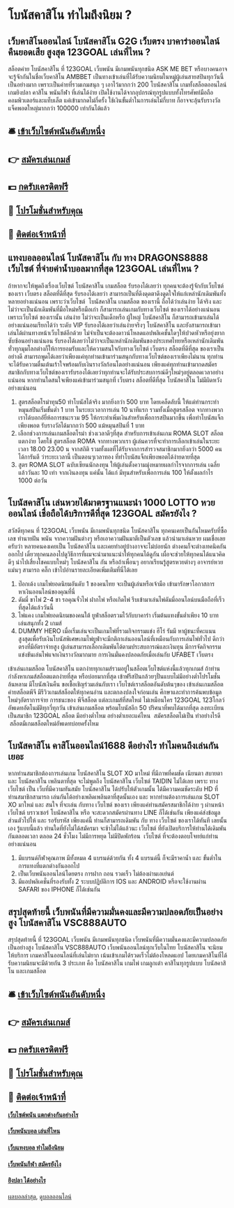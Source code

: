 # โบนัสคาสิโน ทำไมถึงนิยม ?
## เว็บคาสิโนออนไลน์ โบนัสคาสิโน G2G เว็บตรง บาคาร่าออนไลน์ คืนยอดเสีย สูงสุด 123GOAL เล่นที่ไหน ?
สล็อตค่าย โบนัสคาสิโน ที่ 123GOAL เว็บพนัน มีเกมพนันทุกชนิด ASK ME BET หรือบางคนอาจจะรู้จักกันในชื่อเว็บคาสิโน AMBBET เป็นทางเข้าเล่นที่ได้รับความนิยมในหมู่ผู้เล่นสายสปินทุกวันนี้เป็นอย่างมาก เพราะเป็นค่ายที่รวมเกมสนุก ๆ เอาไว้มากกว่า 200 โบนัสคาสิโน เกมทั้งสล็อตออนไลน์ เกมยิงปลา คาสิโน พนันกีฬา ที่เล่นได้ง่าย เปิดใช้งานได้จากอุปกรณ์ทุกรูปแบบทั้งโทรศัพท์มือถือ คอมพิวเตอร์และแท็บเล็ต แค่เข้ามากดไม่กี่ครั้ง ใช้เงินขั้นต่ำในการเล่นไม่กี่บาท ก็อาจจะลุ้นรับรางวัลแจ็คพอตใหญ่มากกว่า 100000 เท่ากันได้แล้ว

## 🛎 [เข้าเว็บไซต์พนันอันดับหนึ่ง](https://bit.ly/3SdLNi2)
## 👉 [สมัครเล่นเกมส์](https://bit.ly/3SdLNi2)
## 💵 [กดรับเครดิตฟรี](https://bit.ly/3dyRKHj)
## 👑 [โปรโมชั่นสำหรับคุณ](https://bit.ly/3dyRKHj)
## 📱 [ติดต่อเจ้าหน้าที่](https://bit.ly/3dyRKHj)

## แทงบอลออนไลน์ โบนัสคาสิโน กับ ทาง DRAGONS8888 เว็บไซต์ ที่จ่ายค่าน้ำบอลมากที่สุด 123GOAL เล่นที่ไหน ?
ถ้าหากจะให้พูดถึงเรื่องเว็บไซต์ โบนัสคาสิโน เกมสล็อต รับรองได้เลยว่า ทุกคนจะต้องรู้จักกับเว็บไซต์ของเรา เว็บตรง สล็อตที่ดีที่สุด รับรองได้เลยว่า สามารถเป็นที่ดึงดุดตาดึงดูดใจให้แก่เหล่านักเดิมพันทั้งหลายอย่างแน่นอน เพราะว่าเว็บไซต์  โบนัสคาสิโน เกมสล็อต ของเรานี้ ถือได้ว่าเล่นง่าย ได้จริง และไม่ว่าจะเป็นนักเดิมพันที่มือใหม่หรือมือเก่า ก็สามารถเล่นเกมกับทางเว็บไซต์ ของเราได้อย่างแน่นอน เพราะเว็บไซต์ ของเรานั้น เล่นง่าย ไม่ว่าจะเป็นเด็กหรือ ผู้ใหญ่ โบนัสคาสิโน ก็สามารถเข้ามาเล่นได้อย่างแน่นอนเรียกได้ว่า ระดับ VIP รับรองได้เลยว่าเล่นง่ายจริงๆ โบนัสคาสิโน และยังสามารถเข้ามาเล่นได้ผ่านทางหน้าเว็บไซต์อีกด้วย ไม่จำเป็นจะต้องดาวน์โหลดแอปพลิเคชั้นใดๆให้ปวดหัวหรือยุ่งยากซับซ้อนอย่างแน่นอน รับรองได้เลยว่าไม่ว่าจะเป็นเหล่านักเดิมพันของประเทศไทยหรือเหล่านักเดิมพันทั่วทุกมุมโลกต่างก็ให้การยอมรับและให้ความสนใจกับทางเว็บไซต์ เว็บตรง สล็อตที่ดีที่สุด ของเราเป็นอย่างดี สามารถพูดได้เลยว่าเพียงแค่ทุกท่านเข้ามาร่วมสนุกกับทางเว็บไซต์ของเราเพียงไม่นาน ทุกท่านจะได้รับความตื่นเต้นเร้าใจพร้อมกับเงินรางวัลก้อนโตอย่างแน่นอน เพียงแค่ทุกท่านเข้ามากดสมัครสมาชิกกับทางเว็บไซต์ของเรารับรองได้เลยว่าทุกท่านจะได้รับประสบการณ์ดีๆใหม่ๆอยู่ตลอดเวลาอย่างแน่นอน หากท่านใดสนใจเพียงแค่เข้ามาร่วมสนุกที่ เว็บตรง สล็อตที่ดีที่สุด โบนัสคาสิโน ไม่มีผิดหวังอย่างแน่นอน
1. สูตรสล็อตโรม่าทุน50 ทำโบนัสได้จริง มากยิ่งกว่า 500 บาท โดยเคล็ดลับนี้ ให้แด่ท่านกระทำหมุนสปินเริ่มขั้นต่ำ 1 บาท ในระยะเวลาการเล่น 10 นาทีแรก รวมทั้งเมื่อสูตรสล็อต จากทางพวกเราได้บอกอัยี่ห้อการชนะรวม 95 ให้กระทำเพิ่มเงินสำหรับเพื่อการสปินมากขึ้น เพื่อทำโบนัสแจ็กเพียงพอต รับรางวัลได้มากกว่า 500 แม้หมุนสปินที่ 1 บาท
2. เลือกช่วงการเล่นเกมสล็อตโรม่า ช่วงเวลาดีๆที่สุด สำหรับการเข้าเล่นเกม ROMA SLOT สล็อตแตกง่าย โดยใช้ สูตรสล็อต ROMA จากทางพวกเรา ผู้เล่นควรที่จะทำการเลือกเข้าเล่นในระยะเวลา 18.00 23.00 น จากสถิติ รวมทั้งผลที่ได้รับจากการสำรวจสมาชิกมากยิ่งกว่า 5000 คน ได้การันตี ว่าระยะเวลานี้ เป็นตอนๆเวลาทอง ที่ทำโบนัสแจ็กเพียงพอตได้ง่ายดายที่สุด
3. สูตร ROMA SLOT ฉบับเซียนนักลงทุน ให้ผู้เล่นตั้งความมุ่งหมายผลกำไรจากการเล่น เฉลี่ยแล้ววันละ 10 เท่า จากเงินลงทุน แค่นั้น ได้แก่ มีทุนสำหรับเพื่อการเล่น 100 ให้ตั้งผลกำไร 1000 ต่อวัน

## โบนัสคาสิโน เล่นหวยได้มาตรฐานแนะนำ 1000 LOTTO หวยออนไลน์ เชื่อถือได้บริการดีที่สุด 123GOAL สมัครยังไง ?
สวัสดีทุกคน ที่ 123GOAL เว็บพนัน มีเกมพนันทุกชนิด โบนัสคาสิโน ทุกคนเคยเป็นกันไหมครับที่ซื้อเลข ทํานายฝัน พนัน จากความฝันต่างๆ หรือเอาความฝันมาตีเป็นตัวเลข แล้วนำมาเล่นหวย ผมเชื่อเลยครับว่า หลายคนคงเคยเป็น โบนัสคาสิโน และเคยทำอยู่บ้างอาจจะไม่บ่อยนัก ต่างคนก็จะต่างเทคนิคกันออกไป เดี๋ยวทุกคนลองไปดูวิธีการที่ผมจะนำมาแนะนำให้ทุกคนได้ดูกัน เผื่อจะช่วยให้ทุกคนได้แนวคิดดีๆ นำไปเสี่ยงโชคแบบใหม่ๆ โบนัสคาสิโน กัน
หรือถ้าเพื่อนๆ อยากเรียนรู้สูตรหวยต่างๆ อาจารย์หวยแม่นๆ สามารถ คลิ๊ก เข้าไปอ่านรายละเอียดเพิ่มเติมที่นี่ได้เลย
1. ป๊อกเด้ง เกมไพ่ยอดนิยมอันดับ 1 ของคนไทย จะเป็นผู้เล่นหรือเจ้ามือ เข้ามารักษาโอกาสการหาเงินออนไลน์ของคุณที่นี่
2. ดัมมี่ ขาไพ่ 2-4 ขา รอคุณจั่วไพ่ ฝากไพ่ หรือเกิดไพ่ รีบเข้ามาเล่นไพ่ดัมมี่ออนไลน์บนมือถือที่เร็วที่สุดได้แล้ววันนี้
3. ไพ่แคง เกมไพ่ยอดนิยมของคนใต้ ยูฟ่าสล็อตรวมไว้กับบาคาร่า เริ่มต้นแทงขั้นต่ำเพียง 10 บาท เล่นสนุกทั้ง 2 เกมส์
4. DUMMY HERO เมื่อเริ่มเล่นจะเป็นเกมไพ่ที่รวมกิจกรรมแข่ง ฮีโร่ รัมมี หาผู้ชนะที่คะแนนสูงสุดเพื่อรับเงินโบนัสพิเศษเกมไพ่ยูฟ่าจะมีกติกาเล่นออนไลน์ที่เหมือนกับการเล่นไพ่ทั่วไป ดีกว่าตรงที่มีอัตราจ่ายสูง ผู้เล่นสามารถเลือกเดิมพันได้ตามประสบการณ์และเงินทุน มีการจัดกิจกรรมแข่งขันเล่นไพ่แจกเงินรางวัลมากมาย การเงินมั่นคงปลอดภัยเมื่อเล่นกับ UFABET เว็บตรง

เข้าเล่นเกมสล็อต โบนัสคาสิโน แตกง่ายทุกเกมส์รวมอยู่ในสล็อตเว็บไซต์แห่งนี้แล้วทุกเกมส์ ถ้าท่านกำลังหาเกมส์สล็อตแตกง่ายที่สุด หรือบ่อยมากที่สุด เข้าฟรีสปินกล้วยๆปั่นแบบไม่มีอย่างต่ำโปรโมชั่นล้นหลาม มีโบนัสเงินคืน ขอเชื้อเชิญร่วมเล่นกับเรา เว็บไซต์เราสล็อตอันดับต้นๆของ เข้าเล่นเกมสล็อต ค่ายสล็อตพีจี มีรีวิวเกมส์สล็อตให้ทุกคนอ่าน และตกลงปลงใจก่อนเล่น ศึกษาและทำการค้นพบข้อมูลใหม่ๆอัตราการจ่าย การชนะของ พีจีสล็อต แต่ละเกมส์ที่สดใหม่ ไม่เหมือนใคร 123GOAL 123โกลว์ อัพเดทอัตโนมัติทุกวี่ทุกวัน เข้าเล่นเกมสล็อต พร้อมโบนัสอีก 50 ปริศนาที่พบได้มากที่สุด ลงทะเบียนเป็นสมาชิก 123GOAL สล็อต มีอย่างต่ำไหม อย่างต่ำเยอะแค่ไหน  สมัครสล็อตไม่เป็น ทำอย่างไรดี  สล็อตมีเกมสล็อตใหม่อัพเดทบ่อยครั้งไหม

## โบนัสคาสิโน คาสิโนออนไลน์1688 ดีอย่างไร ทำไมคนถึงเล่นกันเยอะ
หากท่านสมาชิกต้องการเล่นเกม โบนัสคาสิโน SLOT XO มาใหม่ ที่มีภาพที่คมชัด เนียนตา สบายตา และ โบนัสคาสิโน เพลินตาที่สุด จะไม่พูดถึง โบนัสคาสิโน เว็บไซต์ TAIDIN ไม่ได้เลย เพราะ ทาง เว็บไซต์ เป็น เว็บที่มีความทันสมัย โบนัสคาสิโน ได้ปรับให้ตัวเกมนั้น ได้มีความคมชัดระดับ HD ที่ท่านสมาชิกสามารถ เล่นกันได้อย่างเพลิดเพลินตาที่สุดนั้นเอง และ หากท่านต้องการเล่นเกม SLOT XO มาใหม่ และ สนใจ ที่จะเล่น กับทาง เว็บไซต์ ของเรา เพียงแค่ท่านสมัครสมาชิกได้ง่าย ๆ ผ่านหน้า เว็บไซต์ บราวเซอร์ โบนัสคาสิโน หรือ จะสะดวกสมัครผ่านทาง LINE ก็ได้เช่นกัน เพียงแค่ส่งข้อมูลส่วนตัวไปให้ และ รอรับรหัส เพียงแค่นี้ ท่านก็สามารถเดิมพัน กับ ทาง เว็บไซต์ ของเราได้ทันที เลยนั้นเอง รู้แบบนี้แล้ว ท่านใดที่ยังไม่ได้สมัครมา จะช้าไม่ได้แล้วนะ เว็บไซต์ ที่ยังเปิดบริการให้ท่านได้เดิมพันกันตลอดเวลา ตลอด 24 ชั่วโมง ไม่มีการหยุด ไม่มีปิดพักร้อน  เว็บไซต์ ที่จะต้องตอบโจทย์แก่ท่านอย่างแน่นอน
1. มีแบรนด์กีฬาคุณภาพ มีทั้งหมด 4 แบรนด์ด้วยกัน ทั้ง 4 แบรนด์นี้ ก็จะมีราคาน้ำ และ ขั้นต่ำในการแทงที่แตกต่างกันออกไป
2. เป็นเว็บพนันออนไลน์โดยตรง การฝาก ถอน รวดเร็ว ไม่ต้องผ่านเอเย่นต์
3. มีแอปพลิเคชั่นที่รองรับทั้ง 2 ระบบปฏิบัติการ IOS และ ANDROID หรือจะใช้งานผ่าน SAFARI ของ IPHONE ก็ได้เช่นกัน

## สรุปสุดท้ายนี้ เว็บพนันที่มีความมั่นคงและมีความปลอดภัยเป็นอย่างสูง โบนัสคาสิโน VSC888AUTO
สรุปสุดท้ายนี้ ที่ 123GOAL เว็บพนัน มีเกมพนันทุกชนิด เว็บพนันที่มีความมั่นคงและมีความปลอดภัยเป็นอย่างสูง โบนัสคาสิโน VSC888AUTO เว็บพนันออนไลน์ทุกเว็บในไทย โบนัสคาสิโน จะนิยมให้บริการ เกมคาสิโนออนไลน์ที่เล่นไม่ยาก เน้นเข้าเกมได้รวดเร็วไม่ต้องโหลดแอป โดยเกมคาสิโนที่ได้รับความนิยมจะมีด้วยกัน 3 ประเภท คือ โบนัสคาสิโน เกมไพ่ เกมลูกเต๋า คาสิโนทุกรูปแบบ โบนัสคาสิโน และเกมสล็อต

## 🛎 [เข้าเว็บไซต์พนันอันดับหนึ่ง](https://bit.ly/3SdLNi2)
## 👉 [สมัครเล่นเกมส์](https://bit.ly/3SdLNi2)
## 💵 [กดรับเครดิตฟรี](https://bit.ly/3dyRKHj)
## 👑 [โปรโมชั่นสำหรับคุณ](https://bit.ly/3dyRKHj)
## 📱 [ติดต่อเจ้าหน้าที่](https://bit.ly/3dyRKHj)

#### [เว็บไซต์พนัน แตกต่างกันอย่างไร](https://atom.io/themes/เว็บไซต์พนัน%20แตกต่างกันอย่างไร)
#### [เว็บพนันบอล เล่นที่ไหน](https://atom.io/themes/เว็บพนันบอล%20เล่นที่ไหน)
#### [เว็บแทงบอล ทำไมถึงนิยม](https://atom.io/themes/เว็บแทงบอล%20ทำไมถึงนิยม)
#### [เว็บพนันกีฬา สมัครยังไง](https://atom.io/themes/เว็บพนันกีฬา%20สมัครยังไง)
#### [ยิงปลา ได้อย่างไร](https://atom.io/themes/ยิงปลา%20ได้อย่างไร)

[ผลบอลล่าสุด](https://siamsport.tv "ผลบอลล่าสุด"), [ดูบอลออนไลน์](https://siamsport.tv/ดูบอลสด "ดูบอลออนไลน์")
